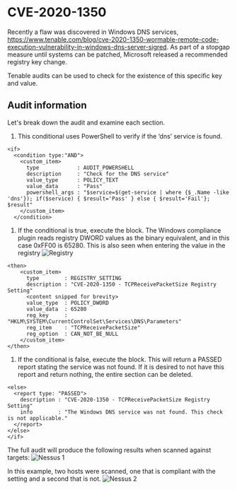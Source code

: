 # CVE-2020-1350
Recently a flaw was discovered in Windows DNS services, https://www.tenable.com/blog/cve-2020-1350-wormable-remote-code-execution-vulnerability-in-windows-dns-server-sigred. As part of a stopgap measure until systems can be patched, Microsoft released a recommended registry key change.

Tenable audits can be used to check for the existence of this specific key and value.

## Audit information

Let's break down the audit and examine each section.

1. This conditional uses PowerShell to verify if the ‘dns’ service is found.
```
<if>
  <condition type:"AND">
    <custom_item>
      type            : AUDIT_POWERSHELL
      description     : "Check for the DNS service"
      value_type      : POLICY_TEXT
      value_data      : "Pass"
      powershell_args : "$service=$(get-service | where {$_.Name -like 'dns'}); if($service) { $result='Pass' } else { $result='Fail'}; $result"
    </custom_item>
  </condition>
```
1. If the conditional is true, execute the <then></then> block. The Windows compliance plugin reads registry DWORD values as the binary equivalent, and in this case 0xFF00 is 65280. This is also seen when entering the value in the registry
![Registry](https://github.com/tenable/audit_files/images/registry.png)
```
<then>
    <custom_item>
      type        : REGISTRY_SETTING
      description : "CVE-2020-1350 - TCPReceivePacketSize Registry Setting"
      <content snipped for brevity>
      value_type  : POLICY_DWORD
      value_data  : 65280
      reg_key     : "HKLM\SYSTEM\CurrentControlSet\Services\DNS\Parameters"
      reg_item    : "TCPReceivePacketSize"
      reg_option  : CAN_NOT_BE_NULL
    </custom_item>
</then>
```
1. If the conditional is false, execute the <else></else> block. This will return a PASSED report stating the service was not found. If it is desired to not have this report and return nothing, the entire <else></else> section can be deleted.
```
<else>
  <report type: "PASSED">
    description : "CVE-2020-1350 - TCPReceivePacketSize Registry Setting"
    info        : "The Windows DNS service was not found. This check is not applicable."
  </report>
</else>
</if>
```

The full audit will produce the following results when scanned against targets:
![Nessus 1](https://github.com/tenable/audit_files/images/nessus1.png)

In this example, two hosts were scanned, one that is compliant with the setting and a second that is not.
![Nessus 2](https://github.com/tenable/audit_files/images/nessus2.png)
